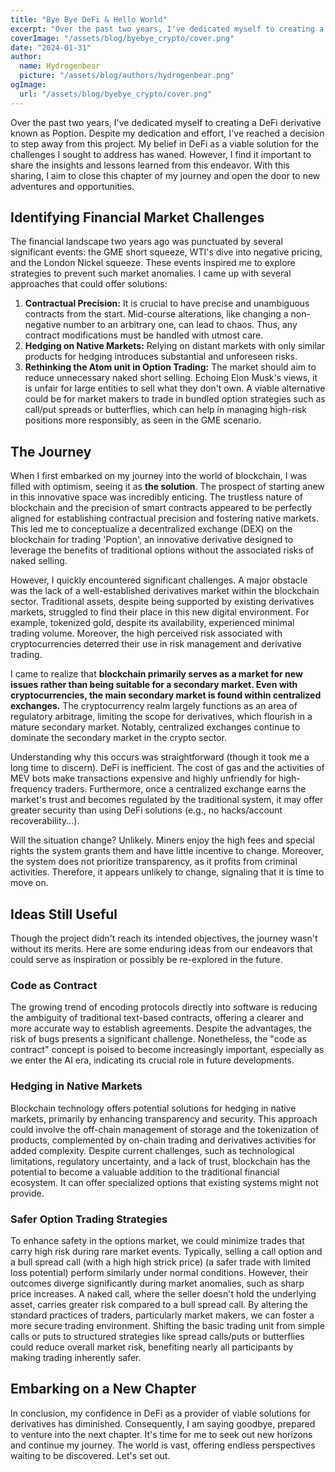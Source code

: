 ```yaml
---
title: "Bye Bye DeFi & Hello World"
excerpt: "Over the past two years, I've dedicated myself to creating a DeFi derivative known as Poption. Despite my dedication and effort, I've reached a decision to step away from this project. My belief in DeFi as a viable solution for the challenges I sought to address has waned. However, I find it important to share the insights and lessons learned from this endeavor. With this sharing, I aim to close this chapter of my journey and open the door to new adventures and opportunities."
coverImage: "/assets/blog/byebye_crypto/cover.png"
date: "2024-01-31"
author:
  name: Hydrogenbear
  picture: "/assets/blog/authors/hydrogenbear.png"
ogImage:
  url: "/assets/blog/byebye_crypto/cover.png"
---
```


Over the past two years, I've dedicated myself to creating a DeFi derivative known as Poption. Despite my dedication and effort, I've reached a decision to step away from this project. My belief in DeFi as a viable solution for the challenges I sought to address has waned. However, I find it important to share the insights and lessons learned from this endeavor. With this sharing, I aim to close this chapter of my journey and open the door to new adventures and opportunities.

## Identifying Financial Market Challenges

The financial landscape two years ago was punctuated by several significant events: the GME short squeeze, WTI's dive into negative pricing, and the London Nickel squeeze. These events inspired me to explore strategies to prevent such market anomalies. I came up with several approaches that could offer solutions:

1. **Contractual Precision:** It is crucial to have precise and unambiguous contracts from the start. Mid-course alterations, like changing a non-negative number to an arbitrary one, can lead to chaos. Thus, any contract modifications must be handled with utmost care.
2. **Hedging on Native Markets:** Relying on distant markets with only similar products for hedging introduces substantial and unforeseen risks.
3. **Rethinking the Atom unit in Option Trading:** The market should aim to reduce unnecessary naked short selling. Echoing Elon Musk's views, it is unfair for large entities to sell what they don't own. A viable alternative could be for market makers to trade in bundled option strategies such as call/put spreads or butterflies, which can help in managing high-risk positions more responsibly, as seen in the GME scenario.

## The Journey 

When I first embarked on my journey into the world of blockchain, I was filled with optimism, seeing it as **the solution**. The prospect of starting anew in this innovative space was incredibly enticing. The trustless nature of blockchain and the precision of smart contracts appeared to be perfectly aligned for establishing contractual precision and fostering native markets. This led me to conceptualize a decentralized exchange (DEX) on the blockchain for trading 'Poption', an innovative derivative designed to leverage the benefits of traditional options without the associated risks of naked selling.

However, I quickly encountered significant challenges. A major obstacle was the lack of a well-established derivatives market within the blockchain sector. Traditional assets, despite being supported by existing derivatives markets, struggled to find their place in this new digital environment. For example, tokenized gold, despite its availability, experienced minimal trading volume. Moreover, the high perceived risk associated with cryptocurrencies deterred their use in risk management and derivative trading.

I came to realize that **blockchain primarily serves as a market for new issues rather than being suitable for a secondary market. Even with cryptocurrencies, the main secondary market is found within centralized exchanges.** The cryptocurrency realm largely functions as an area of regulatory arbitrage, limiting the scope for derivatives, which flourish in a mature secondary market. Notably, centralized exchanges continue to dominate the secondary market in the crypto sector.

Understanding why this occurs was straightforward (though it took me a long time to discern). DeFi is inefficient. The cost of gas and the activities of MEV bots make transactions expensive and highly unfriendly for high-frequency traders. Furthermore, once a centralized exchange earns the market's trust and becomes regulated by the traditional system, it may offer greater security than using DeFi solutions (e.g., no hacks/account recoverability...).

Will the situation change? Unlikely. Miners enjoy the high fees and special rights the system grants them and have little incentive to change. Moreover, the system does not prioritize transparency, as it profits from criminal activities. Therefore, it appears unlikely to change, signaling that it is time to move on.


## Ideas Still Useful

Though the project didn't reach its intended objectives, the journey wasn't without its merits. Here are some enduring ideas from our endeavors that could serve as inspiration or possibly be re-explored in the future.

### Code as Contract

The growing trend of encoding protocols directly into software is reducing the ambiguity of traditional text-based contracts, offering a clearer and more accurate way to establish agreements. Despite the advantages, the risk of bugs presents a significant challenge. Nonetheless, the "code as contract" concept is poised to become increasingly important, especially as we enter the AI era, indicating its crucial role in future developments.

### Hedging in Native Markets

Blockchain technology offers potential solutions for hedging in native markets, primarily by enhancing transparency and security. This approach could involve the off-chain management of storage and the tokenization of products, complemented by on-chain trading and derivatives activities for added complexity. Despite current challenges, such as technological limitations, regulatory uncertainty, and a lack of trust, blockchain has the potential to become a valuable addition to the traditional financial ecosystem. It can offer specialized options that existing systems might not provide.

### Safer Option Trading Strategies

To enhance safety in the options market, we could minimize trades that carry high risk during rare market events. Typically, selling a call option and a bull spread call (with a high high strick price) (a safer trade with limited loss potential) perform similarly under normal conditions. However, their outcomes diverge significantly during market anomalies, such as sharp price increases. A naked call, where the seller doesn't hold the underlying asset, carries greater risk compared to a bull spread call. By altering the standard practices of traders, particularly market makers, we can foster a more secure trading environment. Shifting the basic trading unit from simple calls or puts to structured strategies like spread calls/puts or butterflies could reduce overall market risk, benefiting nearly all participants by making trading inherently safer.

## Embarking on a New Chapter

In conclusion, my confidence in DeFi as a provider of viable solutions for derivatives has diminished. Consequently, I am saying goodbye, prepared to venture into the next chapter. It's time for me to seek out new horizons and continue my journey. The world is vast, offering endless perspectives waiting to be discovered. Let's set out.

